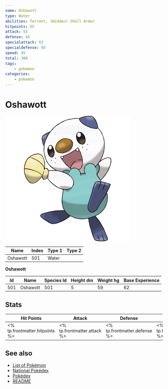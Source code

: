 ```yaml
---
name: Oshawott
type: Water
abilities: Torrent, (Hidden) Shell Armor
hitpoints: 55
attack: 55
defense: 45
specialattack: 63
specialdefense: 45
speed: 45
total: 308
tags:
    - pokemon
categories:
    - pokemon
---
```


# Oshawott


![Oshawott](images/501.png)

| **Name** | **Index** | **Type 1** | **Type 2** |
|----|----|----|----|
| Oshawott | 501 | Water  |  |

**Oshawott** 




| **Id** | **Name** | **Species Id** | **Height dm** | **Weight hg** | **Base Experience** |
|--------|----------|----------------|------------|------------|---------------------|
| 501 | Oshawott | 501 | 5 | 59 | 62 |



## Stats

| **Hit Points** | **Attack** | **Defense** | **Special Attack** | **Special Defense** | **Speed** | **Total** |
|----------------|------------|-------------|--------------------|---------------------|-----------|-----------|
| <% tp.frontmatter.hitpoints %> | <% tp.frontmatter.attack %> | <% tp.frontmatter.defense %> | <% tp.frontmatter.specialattack %> | <% tp.frontmatter.specialdefense %> | <% tp.frontmatter.speed %> | <% tp.frontmatter.total %> |

## See also

- [List of Pokémon](../pokemon.md)
- [National Pokédex](../national_pokedex.md)
- [Pokédex](../pokedex.md)
- [README](../README.md)
